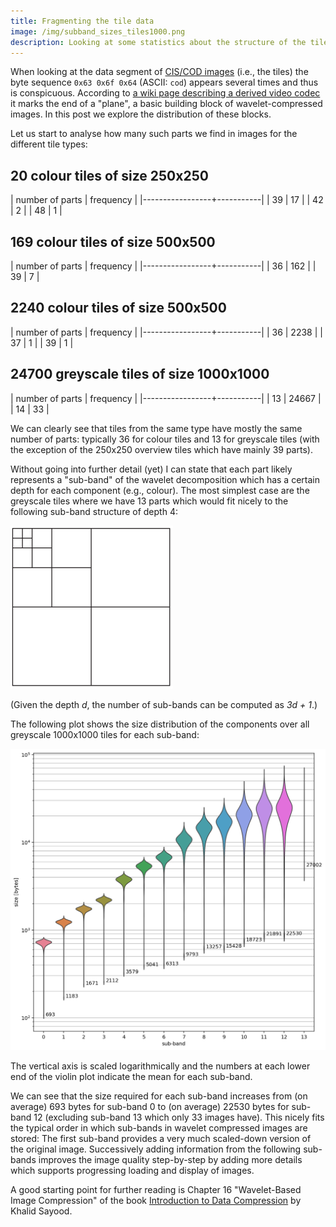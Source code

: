 ```yaml
---
title: Fragmenting the tile data
image: /img/subband_sizes_tiles1000.png
description: Looking at some statistics about the structure of the tile data we learn something about the underlying wavelet compression.
---
```


When looking at the data segment of [CIS/COD
images](/2024/04/03/learning-about-the-image-format.html) (i.e., the
tiles) the byte sequence `0x63 0x6f 0x64` (ASCII: `cod`) appears
several times and thus is conspicuous. According to [a wiki page
describing a derived video
codec](https://wiki.multimedia.cx/index.php/Lightning_Strike_Video_Codec)
it marks the end of a "plane", a basic building block of
wavelet-compressed images. In this post we explore the distribution of
these blocks.

Let us start to analyse how many such parts we find in images for the
different tile types:

## 20 colour tiles of size 250x250

| number of parts | frequency |
|-----------------+-----------|
|              39 |        17 |
|              42 |         2 |
|              48 |         1 |

## 169 colour tiles of size 500x500

| number of parts | frequency |
|-----------------+-----------|
|              36 |       162 |
|              39 |         7 |

## 2240 colour tiles of size 500x500

| number of parts | frequency |
|-----------------+-----------|
|              36 |      2238 |
|              37 |         1 |
|              39 |         1 |

## 24700 greyscale tiles of size 1000x1000

| number of parts | frequency |
|-----------------+-----------|
|              13 |     24667 |
|              14 |        33 |

We can clearly see that tiles from the same type have mostly the same
number of parts: typically 36 for colour tiles and 13 for greyscale
tiles (with the exception of the 250x250 overview tiles which have
mainly 39 parts).

Without going into further detail (yet) I can state that each part
likely represents a "sub-band" of the wavelet decomposition which has
a certain depth for each component (e.g., colour). The most simplest
case are the greyscale tiles where we have 13 parts which would fit
nicely to the following sub-band structure of depth 4:

![13 sub-bands](/img/13subbands.png)

(Given the depth *d*, the number of sub-bands can be computed as *3d +
1*.)

The following plot shows the size distribution of the components over
all greyscale 1000x1000 tiles for each sub-band:

![sub-band sizes for all 1000x1000 greyscale tiles](/img/subband_sizes_tiles1000.png)

The vertical axis is scaled logarithmically and the numbers at each
lower end of the violin plot indicate the mean for each sub-band.

We can see that the size required for each sub-band increases from (on
average) 693 bytes for sub-band 0 to (on average) 22530 bytes for
sub-band 12 (excluding sub-band 13 which only 33 images have). This
nicely fits the typical order in which sub-bands in wavelet compressed
images are stored: The first sub-band provides a very much scaled-down
version of the original image. Successively adding information from
the following sub-bands improves the image quality step-by-step by
adding more details which supports progressing loading and display of
images.

A good starting point for further reading is Chapter 16 "Wavelet-Based
Image Compression" of the book [Introduction to Data
Compression](https://doi.org/10.1016/C2010-0-69630-1) by Khalid
Sayood.
